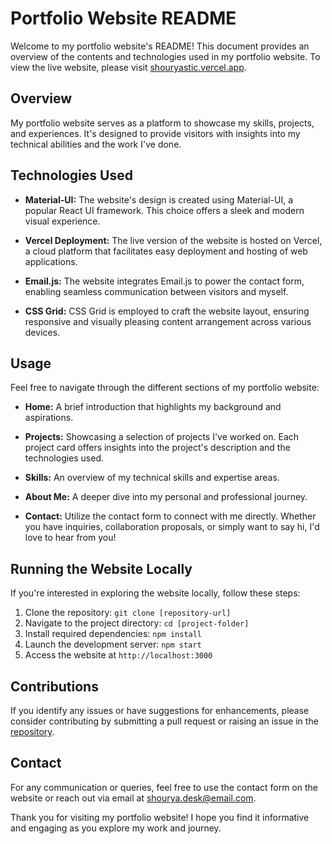 # Portfolio Website README

Welcome to my portfolio website's README! This document provides an overview of the contents and technologies used in my portfolio website. To view the live website, please visit [shouryastic.vercel.app](https://shouryastic.vercel.app).

## Overview

My portfolio website serves as a platform to showcase my skills, projects, and experiences. It's designed to provide visitors with insights into my technical abilities and the work I've done.

## Technologies Used

- **Material-UI:** The website's design is created using Material-UI, a popular React UI framework. This choice offers a sleek and modern visual experience.

- **Vercel Deployment:** The live version of the website is hosted on Vercel, a cloud platform that facilitates easy deployment and hosting of web applications.

- **Email.js:** The website integrates Email.js to power the contact form, enabling seamless communication between visitors and myself.

- **CSS Grid:** CSS Grid is employed to craft the website layout, ensuring responsive and visually pleasing content arrangement across various devices.

## Usage

Feel free to navigate through the different sections of my portfolio website:

- **Home:** A brief introduction that highlights my background and aspirations.

- **Projects:** Showcasing a selection of projects I've worked on. Each project card offers insights into the project's description and the technologies used.

- **Skills:** An overview of my technical skills and expertise areas.

- **About Me:** A deeper dive into my personal and professional journey.

- **Contact:** Utilize the contact form to connect with me directly. Whether you have inquiries, collaboration proposals, or simply want to say hi, I'd love to hear from you!

## Running the Website Locally

If you're interested in exploring the website locally, follow these steps:

1. Clone the repository: `git clone [repository-url]`
2. Navigate to the project directory: `cd [project-folder]`
3. Install required dependencies: `npm install`
4. Launch the development server: `npm start`
5. Access the website at `http://localhost:3000`

## Contributions

If you identify any issues or have suggestions for enhancements, please consider contributing by submitting a pull request or raising an issue in the [repository](https://github.com/your-username/your-portfolio-repo).

## Contact

For any communication or queries, feel free to use the contact form on the website or reach out via email at [shourya.desk@email.com](mailto:shourya.desk@email.com).

Thank you for visiting my portfolio website! I hope you find it informative and engaging as you explore my work and journey.

